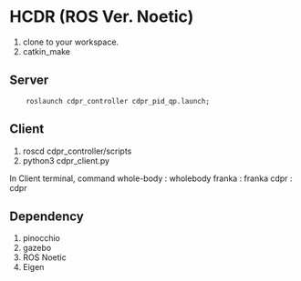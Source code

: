 # HCDR (ROS Ver. Noetic)

1. clone to your workspace.
2. catkin_make

## Server  
```
    roslaunch cdpr_controller cdpr_pid_qp.launch;
```
## Client
1. roscd cdpr_controller/scripts
2. python3 cdpr_client.py

In Client terminal,
command
whole-body : wholebody
franka : franka
cdpr : cdpr


## Dependency
1. pinocchio
2. gazebo
3. ROS Noetic
4. Eigen
